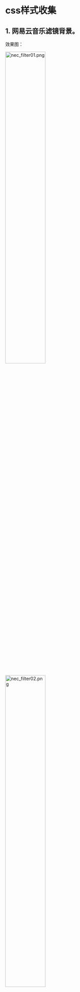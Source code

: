 # css样式收集
## 1. 网易云音乐滤镜背景。

效果图：

<img src='/docs/css/nec_filter01.png' alt='nec_filter01.png' style="width:50%">

<img src='/docs/css/nec_filter02.png' alt='nec_filter02.png' style="width:50%">

```css
.bg {
    filter: blur(15px);
    background-color: #161824;
    background-position: 50%;
    background-repeat: no-repeat;
    background-size: auto 100%;
    -webkit-transform: scale(1.5);
    -ms-transform: scale(1.5);
    transform: scale(1.5);
    -webkit-transform-origin: center top;
    -ms-transform-origin: center top;
    transform-origin: center top;
    position: fixed;
    left: 0;
    right: 0;
    top: 0;
    height: 100%;
    overflow: hidden;
    z-index: -1;
    -webkit-transition: opacity .3s linear;
    transition: opacity .3s linear;
    z-index: 1;
}
```

## 2. h5移动端隐藏浏览器的地址栏和菜单栏

```css
<meta name='apple-mobile-web-app-capable' content='yes' />
<meta name='full-screen' content='true' />
<meta name='x5-fullscreen' content='true' />
<meta name='360-fullscreen' content='true' />
```

## 3. `meta`标签`viewport`

```css
<meta name="viewport" content="width=device-width,initial-scale=1.0,user-scalable=no">
```
- height：和 width 相对应，指定高度。
- initial-scale：初始缩放比例，也即是当页面第一次 load 的时候缩放比例。
- maximum-scale：允许用户缩放到的最大比例。
- minimum-scale：允许用户缩放到的最小比例。
- user-scalable：用户是否可以手动缩放。

### 